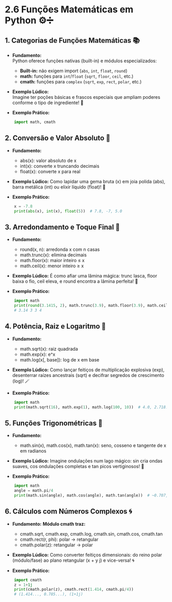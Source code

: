 # 2.6 Funções Matemáticas em Python ⚙️➗

## 1. Categorias de Funções Matemáticas 📚  
- **Fundamento:**  
  Python oferece funções nativas (built-in) e módulos especializados:  
    - **Built-in:** não exigem import (`abs`, `int`, `float`, `round`)  
    - **math:** funções para `int`/`float` (`sqrt`, `floor`, `ceil`, etc.)  
    - **cmath:** funções para `complex` (`sqrt`, `exp`, `rect`, `polar`, etc.)
  
- **Exemplo Lúdico:**  
    Imagine ter poções básicas e frascos especiais que ampliam poderes conforme o tipo de ingrediente! 🧪  

- **Exemplo Prático:**  
```python
    import math, cmath
```


## 2. Conversão e Valor Absoluto 🔄
- **Fundamento:**
  - abs(x): valor absoluto de x
  - int(x): converte x truncando decimais
  - float(x): converte x para real

- **Exemplo Lúdico:**
    Como lapidar uma gema bruta (x) em joia polida (abs), barra metálica (int) ou elixir líquido (float)! 💎

- **Exemplo Prático:**
```python
    x = -7.8
    print(abs(x), int(x), float(5))  # 7.8, -7, 5.0
```


## 3. Arredondamento e Toque Final 🎯
- **Fundamento:**
    - round(x, n): arredonda x com n casas
    - math.trunc(x): elimina decimais
    - math.floor(x): maior inteiro ≤ x
    - math.ceil(x): menor inteiro ≥ x

- **Exemplo Lúdico:**
    É como afiar uma lâmina mágica: trunc lasca, floor baixa o fio, ceil eleva, e round encontra a lâmina perfeita! 🔪

- **Exemplo Prático:**
```python
    import math
    print(round(3.1415, 2), math.trunc(3.9), math.floor(3.9), math.ceil(3.1))
    # 3.14 3 3 4
```


## 4. Potência, Raiz e Logaritmo 🚀
- **Fundamento:**
  - math.sqrt(x): raiz quadrada
  - math.exp(x): e^x
  - math.log(x[, base]): log de x em base

- **Exemplo Lúdico:**
    Como lançar feitiços de multiplicação explosiva (exp), desenterrar raízes ancestrais (sqrt) e decifrar segredos de crescimento (log)! 🪄

- **Exemplo Prático:**
```python
    import math
    print(math.sqrt(16), math.exp(1), math.log(100, 10))  # 4.0, 2.718..., 2.0
```


## 5. Funções Trigonométricas 🌊
- **Fundamento:**
  - math.sin(x), math.cos(x), math.tan(x): seno, cosseno e tangente de x em radianos

- **Exemplo Lúdico:**
    Imagine ondulações num lago mágico: sin cria ondas suaves, cos ondulações completas e tan picos vertiginosos! 🌊

- **Exemplo Prático:**
```python
    import math
    angle = math.pi/4
    print(math.sin(angle), math.cos(angle), math.tan(angle))  # ~0.707, ~0.707, ~1.0
```


## 6. Cálculos com Números Complexos 🌀
- **Fundamento:**
**Módulo cmath traz:**
    - cmath.sqrt, cmath.exp, cmath.log, cmath.sin, cmath.cos, cmath.tan
    - cmath.rect(r, phi): polar → retangular
    - cmath.polar(z): retangular → polar

- **Exemplo Lúdico:**
    Como converter feitiços dimensionais: do reino polar (módulo/fase) ao plano retangular (x + y j) e vice-versa! 🌀

- **Exemplo Prático:**
```python
    import cmath
    z = 1+1j
    print(cmath.polar(z), cmath.rect(1.414, cmath.pi/4))
    # (1.414..., 0.785...), (1+1j)
```